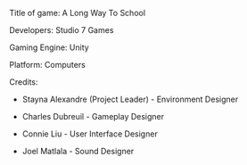 
Title of game: A Long Way To School

Developers: Studio 7 Games

Gaming Engine: Unity

Platform: Computers 
 
Credits:

 * Stayna Alexandre (Project Leader) - Environment Designer

 * Charles Dubreuil - Gameplay Designer 

 * Connie Liu - User Interface Designer 

 * Joel Matlala - Sound Designer
  
